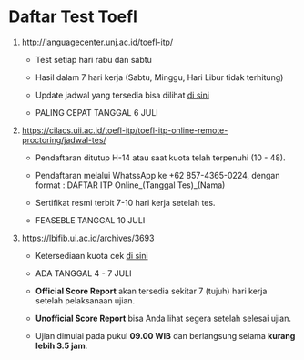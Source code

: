 # Daftar Test Toefl

1. http://languagecenter.unj.ac.id/toefl-itp/

    * Test setiap hari rabu dan sabtu

    * Hasil dalam 7 hari kerja (Sabtu, Minggu, Hari Libur tidak terhitung)

    * Update jadwal yang tersedia bisa dilihat [di sini](https://docs.google.com/spreadsheets/d/15lcyaVFr5Xium9BJw6-QfTcWZtJz9sNeB1hk3dUZ-hw/edit#gid=0)

    * PALING CEPAT TANGGAL 6 JULI

2. https://cilacs.uii.ac.id/toefl-itp/toefl-itp-online-remote-proctoring/jadwal-tes/

    * Pendaftaran ditutup H-14 atau saat kuota telah terpenuhi (10 - 48).

    * Pendaftaran melalui WhatssApp ke +62 857-4365-0224, dengan format : DAFTAR ITP Online_(Tanggal Tes)_(Nama)

    * Sertifikat resmi terbit 7-10 hari kerja setelah tes.

    * FEASEBLE TANGGAL 10 JULI

3. https://lbifib.ui.ac.id/archives/3693

    * Ketersediaan kuota cek [di sini](bit.ly/ITP-LBI-2020)

    * ADA TANGGAL 4 - 7 JULI

    * **Official Score Report** akan tersedia sekitar 7 (tujuh) hari kerja setelah pelaksanaan ujian.

    * **Unofficial Score Report** bisa Anda lihat segera setelah selesai ujian.

    * Ujian dimulai pada pukul **09.00 WIB** dan berlangsung selama **kurang lebih 3.5 jam**.